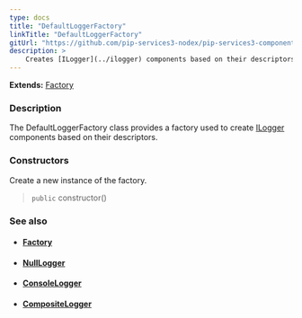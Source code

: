 ```yaml
---
type: docs
title: "DefaultLoggerFactory"
linkTitle: "DefaultLoggerFactory"
gitUrl: "https://github.com/pip-services3-nodex/pip-services3-components-nodex"
description: >
    Creates [ILogger](../ilogger) components based on their descriptors.
---
```


**Extends:** [Factory](../../build/factory)

### Description

The DefaultLoggerFactory class provides a factory used to create [ILogger](../ilogger) components based on  their descriptors.


### Constructors
Create a new instance of the factory.

> `public` constructor()


### See also
- #### [Factory](../../build/factory)
- #### [NullLogger](../null_logger)
- #### [ConsoleLogger](../console_logger)
- #### [CompositeLogger](../composite_logger)
